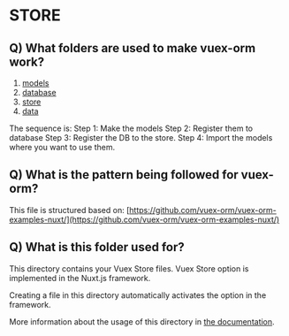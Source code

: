 # STORE

## Q) What folders are used to make vuex-orm work?

1. [models](../models/)
2. [database](../database/)
3. [store](../store/)
4. [data](../data/)

The sequence is:
Step 1: Make the models
Step 2: Register them to database
Step 3: Register the DB to the store.
Step 4: Import the models where you want to use them.

## Q) What is the pattern being followed for vuex-orm?

This file is structured based on:
[https://github.com/vuex-orm/vuex-orm-examples-nuxt/](https://github.com/vuex-orm/vuex-orm-examples-nuxt/)

## Q) What is this folder used for?

This directory contains your Vuex Store files.
Vuex Store option is implemented in the Nuxt.js framework.

Creating a file in this directory automatically activates the option in the framework.

More information about the usage of this directory in [the documentation](https://nuxtjs.org/guide/vuex-store).
